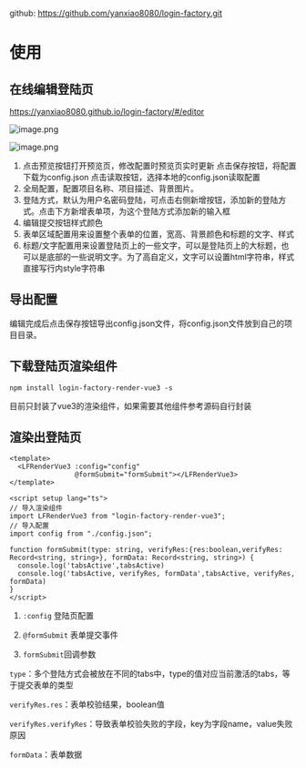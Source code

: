github: https://github.com/yanxiao8080/login-factory.git

# 使用

## 在线编辑登陆页

https://yanxiao8080.github.io/login-factory/#/editor

![image.png](https://p6-juejin.byteimg.com/tos-cn-i-k3u1fbpfcp/f9acfee32e644b7f862b553b9794572b~tplv-k3u1fbpfcp-watermark.image?)

![image.png](https://p3-juejin.byteimg.com/tos-cn-i-k3u1fbpfcp/ad54590a64bf4f789a6a1f0351732281~tplv-k3u1fbpfcp-watermark.image?)

1. 点击预览按钮打开预览页，修改配置时预览页实时更新
   点击保存按钮，将配置下载为config.json
   点击读取按钮，选择本地的config.json读取配置
2. 全局配置，配置项目名称、项目描述、背景图片。
3. 登陆方式，默认为用户名密码登陆，可点击右侧新增按钮，添加新的登陆方式。点击下方新增表单项，为这个登陆方式添加新的输入框
4. 编辑提交按钮样式颜色
5. 表单区域配置用来设置整个表单的位置，宽高、背景颜色和标题的文字、样式
6. 标题/文字配置用来设置登陆页上的一些文字，可以是登陆页上的大标题，也可以是底部的一些说明文字。为了高自定义，文字可以设置html字符串，样式直接写行内style字符串

## 导出配置

编辑完成后点击保存按钮导出config.json文件，将config.json文件放到自己的项目目录。

## 下载登陆页渲染组件

```
npm install login-factory-render-vue3 -s
```

目前只封装了vue3的渲染组件，如果需要其他组件参考源码自行封装

## 渲染出登陆页

``` 
<template>
  <LFRenderVue3 :config="config" 
                @formSubmit="formSubmit"></LFRenderVue3>
</template>
```
```
<script setup lang="ts">
// 导入渲染组件
import LFRenderVue3 from "login-factory-render-vue3";
// 导入配置
import config from "./config.json";

function formSubmit(type: string, verifyRes:{res:boolean,verifyRes: Record<string, string>}, formData: Record<string, string>) {
  console.log('tabsActive',tabsActive)
  console.log('tabsActive, verifyRes, formData',tabsActive, verifyRes, formData)
}
</script>
```

1. `:config` 登陆页配置
2. `@formSubmit` 表单提交事件

3. `formSubmit`回调参数

`type`：多个登陆方式会被放在不同的tabs中，type的值对应当前激活的tabs，等于提交表单的类型

`verifyRes.res`：表单校验结果，boolean值

`verifyRes.verifyRes`：导致表单校验失败的字段，key为字段name，value失败原因

`formData`：表单数据

